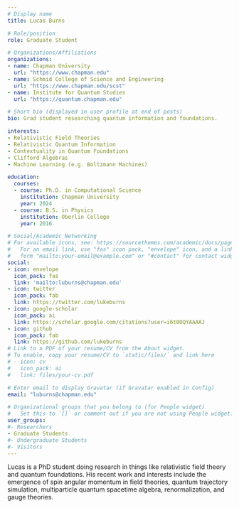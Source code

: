 ```yaml
---
# Display name
title: Lucas Burns

# Role/position
role: Graduate Student

# Organizations/Affiliations
organizations:
- name: Chapman University
  url: "https://www.chapman.edu"
- name: Schmid College of Science and Engineering
  url: "https://www.chapman.edu/scst"
- name: Institute for Quantum Studies
  url: "https://quantum.chapman.edu"

# Short bio (displayed in user profile at end of posts)
bio: Grad student researching quantum information and foundations. 

interests:
- Relativistic Field Theories
- Relativistic Quantum Information
- Contextuality in Quantum Foundations
- Clifford Algebras
- Machine Learning (e.g. Boltzmann Machines)

education:
  courses:
  - course: Ph.D. in Computational Science
    institution: Chapman University
    year: 2024 
  - course: B.S. in Physics
    institution: Oberlin College
    year: 2016

# Social/Academic Networking
# For available icons, see: https://sourcethemes.com/academic/docs/page-builder/#icons
#   For an email link, use "fas" icon pack, "envelope" icon, and a link in the
#   form "mailto:your-email@example.com" or "#contact" for contact widget.
social:
- icon: envelope
  icon_pack: fas
  link: 'mailto:luburns@chapman.edu'
- icon: twitter
  icon_pack: fab
  link: https://twitter.com/lukeburns
- icon: google-scholar
  icon_pack: ai
  link: https://scholar.google.com/citations?user=i6t0OQYAAAAJ
- icon: github
  icon_pack: fab
  link: https://github.com/lukeburns
# Link to a PDF of your resume/CV from the About widget.
# To enable, copy your resume/CV to `static/files/` and link here 
# - icon: cv
#   icon_pack: ai
#   link: files/your-cv.pdf

# Enter email to display Gravatar (if Gravatar enabled in Config)
email: "luburns@chapman.edu"

# Organizational groups that you belong to (for People widget)
#   Set this to `[]` or comment out if you are not using People widget.
user_groups:
#- Researchers
- Graduate Students
#- Undergraduate Students
#- Visitors
---
```


Lucas is a PhD student doing research in things like relativistic field theory and quantum foundations. His recent work and interests include the emergence of spin angular momentum in field theories, quantum trajectory simulation, multiparticle quantum spacetime algebra, renormalization, and gauge theories.
